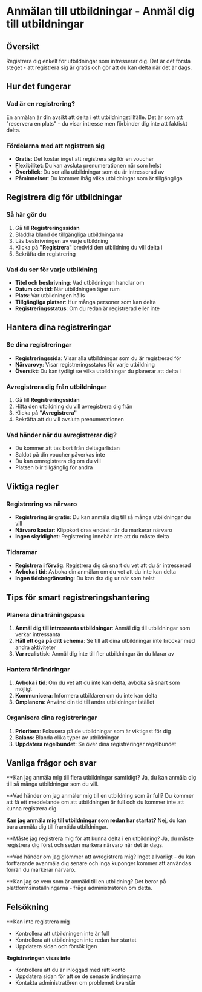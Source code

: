 # Anmälan till utbildningar - Anmäl dig till utbildningar

## Översikt

Registrera dig enkelt för utbildningar som intresserar dig. Det är det första steget - att registrera sig är gratis och gör att du kan delta när det är dags.

## Hur det fungerar

### Vad är en registrering?
En anmälan är din avsikt att delta i ett utbildningstillfälle. Det är som att "reservera en plats" - du visar intresse men förbinder dig inte att faktiskt delta.

### Fördelarna med att registrera sig
- **Gratis**: Det kostar inget att registrera sig för en voucher
- **Flexibilitet**: Du kan avsluta prenumerationen när som helst
- **Överblick**: Du ser alla utbildningar som du är intresserad av
- **Påminnelser**: Du kommer ihåg vilka utbildningar som är tillgängliga

## Registrera dig för utbildningar

### Så här gör du
1. Gå till **Registreringssidan**
2. Bläddra bland de tillgängliga utbildningarna
3. Läs beskrivningen av varje utbildning
4. Klicka på **"Registrera"** bredvid den utbildning du vill delta i
5. Bekräfta din registrering

### Vad du ser för varje utbildning
- **Titel och beskrivning**: Vad utbildningen handlar om
- **Datum och tid**: När utbildningen äger rum
- **Plats**: Var utbildningen hålls
- **Tillgängliga platser**: Hur många personer som kan delta
- **Registreringsstatus**: Om du redan är registrerad eller inte

## Hantera dina registreringar

### Se dina registreringar
- **Registreringssida**: Visar alla utbildningar som du är registrerad för
- **Närvarovy**: Visar registreringsstatus för varje utbildning
- **Översikt**: Du kan tydligt se vilka utbildningar du planerar att delta i

### Avregistrera dig från utbildningar
1. Gå till **Registreringssidan**
2. Hitta den utbildning du vill avregistrera dig från
3. Klicka på **"Avregistrera"**
4. Bekräfta att du vill avsluta prenumerationen

### Vad händer när du avregistrerar dig?
- Du kommer att tas bort från deltagarlistan
- Saldot på din voucher påverkas inte
- Du kan omregistrera dig om du vill
- Platsen blir tillgänglig för andra

## Viktiga regler

### Registrering vs närvaro
- **Registrering är gratis**: Du kan anmäla dig till så många utbildningar du vill
- **Närvaro kostar**: Klippkort dras endast när du markerar närvaro
- **Ingen skyldighet**: Registrering innebär inte att du måste delta

### Tidsramar
- **Registrera i förväg**: Registrera dig så snart du vet att du är intresserad
- **Avboka i tid**: Avboka din anmälan om du vet att du inte kan delta
- **Ingen tidsbegränsning**: Du kan dra dig ur när som helst

## Tips för smart registreringshantering

### Planera dina träningspass
1. **Anmäl dig till intressanta utbildningar**: Anmäl dig till utbildningar som verkar intressanta
2. **Håll ett öga på ditt schema**: Se till att dina utbildningar inte krockar med andra aktiviteter
3. **Var realistisk**: Anmäl dig inte till fler utbildningar än du klarar av

### Hantera förändringar
1. **Avboka i tid**: Om du vet att du inte kan delta, avboka så snart som möjligt
2. **Kommunicera**: Informera utbildaren om du inte kan delta
3. **Omplanera**: Använd din tid till andra utbildningar istället

### Organisera dina registreringar
1. **Prioritera**: Fokusera på de utbildningar som är viktigast för dig
2. **Balans**: Blanda olika typer av utbildningar
3. **Uppdatera regelbundet**: Se över dina registreringar regelbundet

## Vanliga frågor och svar

**Kan jag anmäla mig till flera utbildningar samtidigt?
Ja, du kan anmäla dig till så många utbildningar som du vill.

**Vad händer om jag anmäler mig till en utbildning som är full?
Du kommer att få ett meddelande om att utbildningen är full och du kommer inte att kunna registrera dig.

**Kan jag anmäla mig till utbildningar som redan har startat?**
Nej, du kan bara anmäla dig till framtida utbildningar.

**Måste jag registrera mig för att kunna delta i en utbildning?
Ja, du måste registrera dig först och sedan markera närvaro när det är dags.

**Vad händer om jag glömmer att avregistrera mig?
Inget allvarligt - du kan fortfarande avanmäla dig senare och inga kuponger kommer att användas förrän du markerar närvaro.

**Kan jag se vem som är anmäld till en utbildning?
Det beror på plattformsinställningarna - fråga administratören om detta.

## Felsökning

**Kan inte registrera mig
- Kontrollera att utbildningen inte är full
- Kontrollera att utbildningen inte redan har startat
- Uppdatera sidan och försök igen

**Registreringen visas inte**
- Kontrollera att du är inloggad med rätt konto
- Uppdatera sidan för att se de senaste ändringarna
- Kontakta administratören om problemet kvarstår
